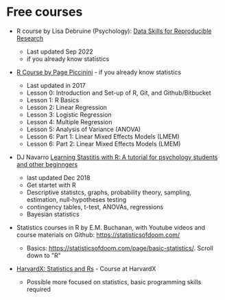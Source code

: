  # Free courses
 
* R course by Lisa Debruine (Psychology): [Data Skills for Reproducible Research](https://psyteachr.github.io/reprores-v3)
    * Last updated Sep 2022
    * if you already know statistics
       
* [R Course by Page Piccinini](https://pagepiccinini.com/r-course/) - if you already know statistics
    * Last updated in 2017
    * Lesson 0: Introduction and Set-up of R, Git, and Github/Bitbucket
    * Lesson 1: R Basics
    * Lesson 2: Linear Regression
    * Lesson 3: Logistic Regression
    * Lesson 4: Multiple Regression
    * Lesson 5: Analysis of Variance (ANOVA)
    * Lesson 6: Part 1: Linear Mixed Effects Models (LMEM)
    * Lesson 6: Part 2: Linear Mixed Effects Models (LMEM)

* DJ Navarro [Learning Stastitis with R: A tutorial for psychology students and other beginngers](https://learningstatisticswithr-bookdown.netlify.app/)
    * last updated Dec 2018
    * Get startet with R
    * Descriptive statistcs, graphs, probability theory, sampling, estimation, null-hypotheses testing
    * contingency tables, t-test, ANOVAs, regressions
    * Bayesian statistics
    
* Statistics courses in R by E.M. Buchanan, with Youtube videos and course materials on Github: https://statisticsofdoom.com/
    * Basics: https://statisticsofdoom.com/page/basic-statistics/. Scroll down to "R"
    
* [HarvardX: Statistics and Rs](https://www.edx.org/learn/r-programming/harvard-university-statistics-and-r) - Course at HarvardX
    * Possible more focused on statistics, basic programming skills required
